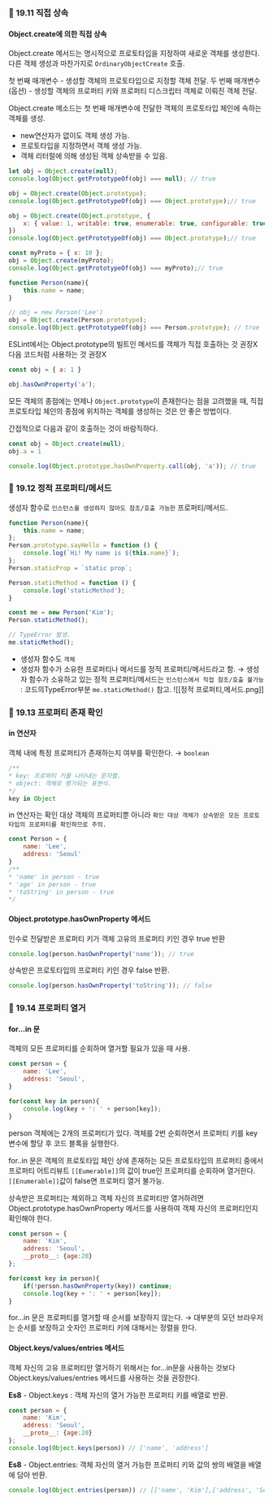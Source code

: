 ### 📌 19.11 직접 상속
#### Object.create에 의한 직접 상속
Object.create 메서드는 명시적으로 프로토타입을 지정하여 새로운 객체를 생성한다.
다른 객체 생성과 마찬가지로 `OrdinaryObjectCreate` 호출.

첫 번째 매개변수 - 생성할 객체의 프로토타입으로 지정할 객체 전달.
두 번째 매개변수(옵션) - 생성할 객체의 프로퍼티 키와 프로퍼티 디스크립터 객체로 이뤄진 객체 전달.

Object.create 메소드는 첫 번째 매개변수에 전달한 객체의 프로토타입 체인에 속하는 객체를 생성.
- new연산자가 없이도 객체 생성 가능.
- 프로토타입을 지정하면서 객체 생성 가능.
- 객체 리터럴에 의해 생성된 객체 상속받을 수 있음.
```js
let obj = Object.create(null);
console.log(Object.getPrototypeOf(obj) === null); // true

obj = Object.create(Object.prototype);
console.log(Object.getPrototypeOf(obj) === Object.prototype);// true

obj = Object.create(Object.prototype, {
	x: { value: 1, writable: true, enumerable: true, configurable: true },
})
console.log(Object.getPrototypeOf(obj) === Object.prototype);// true

const myProto = { x: 10 };
obj = Object.create(myProto);
console.log(Object.getPrototypeOf(obj) === myProto);// true

function Person(name){
	this.name = name;
}

// obj = new Person('Lee')
obj = Object.create(Person.prototype);
console.log(Object.getPrototypeOf(obj) === Person.prototype); // true
```

ESLint에서는 Object.prototype의 빌트인 메서드를 객체가 직접 호출하는 것 권장X
다음 코드처럼 사용하는 것 권장X
```js
const obj = { a: 1 }

obj.hasOwnProperty('a');
```
모든 객체의 종점에는 언제나 `Object.prototype`이 존재한다는 점을 고려했을 때,
직접 프로토타입 체인의 종점에 위치하는 객체를 생성하는 것은 안 좋은 방법이다.

간접적으로 다음과 같이 호출하는 것이 바람직하다.
```js
const obj = Object.create(null);
obj.a = 1

console.log(Object.prototype.hasOwnProperty.call(obj, 'a')); // true
```


### 📌 19.12 정적 프로퍼티/메서드

생성자 함수로 `인스턴스를 생성하지 않아도 참조/호출 가능한` 프로퍼티/메서드.

```js
function Person(name){
	this.name = name;
};
Person.prototype.sayHello = function () {
	console.log(`Hi! My name is ${this.name}`);
};
Person.staticProp = `static prop`;

Person.staticMethod = function () {
	console.log('staticMethod');
}

const me = new Person('Kim');
Person.staticMethod();

// TypeError 발생.
me.staticMethod();
```
- 생성자 함수도 `객체`
- 생성자 함수가 소유한 프로퍼티나 메서드를 정적 프로퍼티/메서드라고 함.
  → 생성자 함수가 소유하고 있는 정적 프로퍼티/메서드는 `인스턴스에서 직접 참조/호출 불가능`
  : 코드의TypeError부분 `me.staticMethod()` 참고.
  ![[정적 프로퍼티,메서드.png]]

### 📌 19.13 프로퍼티 존재 확인

#### in 연산자
객체 내에 특정 프로퍼티가 존재하는지 여부를 확인한다. → `boolean`
```js
/**
* key: 프로퍼티 키를 나타내는 문자열.
* object: 객체로 평가되는 표현식.
*/
key in Object
```

in 연산자는 확인 대상 객체의 프로퍼티뿐 아니라 `확인 대상 객체가 상속받은 모든 프로토타입의 프로퍼티를 확인하므로 주의.`
```js
const Person = {
	name: 'Lee',
	address: 'Seoul'
}
/**
* 'name' in person - true
* 'age' in person - true
* 'toString' in person - true
*/
```

#### Object.prototype.hasOwnProperty 메서드
인수로 전달받은 프로퍼티 키가 객체 고유의 프로퍼티 키인 경우 true 반환
```js
console.log(person.hasOwnProperty('name')); // true
```

상속받은 프로토타입의 프로퍼티 키인 경우 false 반환.
```js
console.log(person.hasOwnProperty('toString')); // false
```

### 📌 19.14 프로퍼티 열거
#### for...in 문
객체의 모든 프로퍼티를 순회하며 열거할 필요가 있을 때 사용.
```js
const person = {
	name: 'Lee',
	address: 'Seoul',
}

for(const key in person){
	console.log(key + ': ' + person[key]);
}
```
person 객체에는 2개의 프로퍼티가 있다.
객체를 2번 순회하면서 프로퍼티 키를 key 변수에 할당 후 코드 블록을 실행한다.

for..in 문은 객체의 프로토타입 체인 상에 존재하는 모든 프로토타입의 프로퍼티 중에서 프로퍼티 어트리뷰트 `[[Eumerable]]`의 값이 true인 프로퍼티를 순회하며 열거한다.
`[[Enumerable]]`값이 false면 프로퍼티 열거 불가능.

상속받은 프로퍼티는 제외하고
객체 자신의 프로퍼티만 열거하려면 Object.prototype.hasOwnProperty 메서드를 사용하여
객체 자신의 프로퍼티인지 확인해야 한다.
```js
const person = {
	name: 'Kim',
	address: 'Seoul',
	__proto__: {age:20}
};

for(const key in person){
	if(!person.hasOwnProperty(key)) continue;
	console.log(key + ': ' + person[key]);
}
```


for...in 문은 프로퍼티를 열거할 때 순서를 보장하지 않는다.
→ 대부분의 모던 브라우저는 순서를 보장하고 숫자인 프로퍼티 키에 대해서는 정렬을 한다.

#### Object.keys/values/entries 메서드
객체 자신의 고유 프로퍼티만 열거하기 위해서는 for...in문을 사용하는 것보다
Object.keys/values/entries 메서드를 사용하는 것을 권장한다.

**Es8** - Object.keys : 객체 자신의 열거 가능한 프로퍼티 키를 배열로 반환.
```js
const person = {
	name: 'Kim',
	address: 'Seoul',
	__proto__: {age:20}
};
console.log(Object.keys(person)) // ['name', 'address']
```

**Es8** - Object.entries: 객체 자신의 열거 가능한 프로퍼티 키와 값의 쌍의 배열을 배열에 담아 반환.
```js
console.log(Object.entries(person)) // [['name', 'Kim'],['address', 'Seoul']]
```